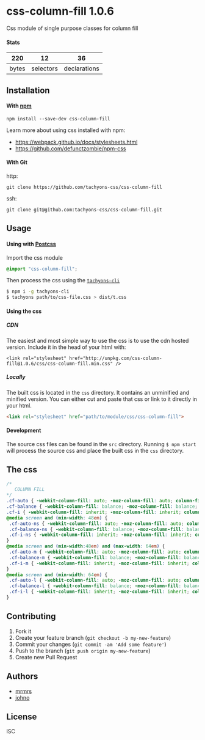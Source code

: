 # css-column-fill 1.0.6

Css module of single purpose classes for column fill

#### Stats

220 | 12 | 36
---|---|---
bytes | selectors | declarations

## Installation

#### With [npm](https://npmjs.com)

```
npm install --save-dev css-column-fill
```

Learn more about using css installed with npm:
* https://webpack.github.io/docs/stylesheets.html
* https://github.com/defunctzombie/npm-css

#### With Git

http:
```
git clone https://github.com/tachyons-css/css-column-fill
```

ssh:
```
git clone git@github.com:tachyons-css/css-column-fill.git
```

## Usage

#### Using with [Postcss](https://github.com/postcss/postcss)

Import the css module

```css
@import "css-column-fill";
```

Then process the css using the [`tachyons-cli`](https://github.com/tachyons-css/tachyons-cli)

```sh
$ npm i -g tachyons-cli
$ tachyons path/to/css-file.css > dist/t.css
```

#### Using the css

##### CDN
The easiest and most simple way to use the css is to use the cdn hosted version. Include it in the head of your html with:

```
<link rel="stylesheet" href="http://unpkg.com/css-column-fill@1.0.6/css/css-column-fill.min.css" />
```

##### Locally
The built css is located in the `css` directory. It contains an unminified and minified version.
You can either cut and paste that css or link to it directly in your html.

```html
<link rel="stylesheet" href="path/to/module/css/css-column-fill">
```

#### Development

The source css files can be found in the `src` directory.
Running `$ npm start` will process the source css and place the built css in the `css` directory.

## The css

```css
/*
   COLUMN FILL
*/
.cf-auto { -webkit-column-fill: auto; -moz-column-fill: auto; column-fill: auto; }
.cf-balance { -webkit-column-fill: balance; -moz-column-fill: balance; column-fill: balance; }
.cf-i { -webkit-column-fill: inherit; -moz-column-fill: inherit; column-fill: inherit; }
@media screen and (min-width: 48em) {
 .cf-auto-ns { -webkit-column-fill: auto; -moz-column-fill: auto; column-fill: auto; }
 .cf-balance-ns { -webkit-column-fill: balance; -moz-column-fill: balance; column-fill: balance; }
 .cf-i-ns { -webkit-column-fill: inherit; -moz-column-fill: inherit; column-fill: inherit; }
}
@media screen and (min-width:48em) and (max-width: 64em) {
 .cf-auto-m { -webkit-column-fill: auto; -moz-column-fill: auto; column-fill: auto; }
 .cf-balance-m { -webkit-column-fill: balance; -moz-column-fill: balance; column-fill: balance; }
 .cf-i-m { -webkit-column-fill: inherit; -moz-column-fill: inherit; column-fill: inherit; }
}
@media screen and (min-width: 64em) {
 .cf-auto-l { -webkit-column-fill: auto; -moz-column-fill: auto; column-fill: auto; }
 .cf-balance-l { -webkit-column-fill: balance; -moz-column-fill: balance; column-fill: balance; }
 .cf-i-l { -webkit-column-fill: inherit; -moz-column-fill: inherit; column-fill: inherit; }
}
```

## Contributing

1. Fork it
2. Create your feature branch (`git checkout -b my-new-feature`)
3. Commit your changes (`git commit -am 'Add some feature'`)
4. Push to the branch (`git push origin my-new-feature`)
5. Create new Pull Request

## Authors

* [mrmrs](http://mrmrs.io)
* [johno](http://johnotander.com)

## License

ISC

